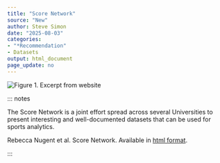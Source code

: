 ```yaml
---
title: "Score Network"
source: "New"
author: Steve Simon
date: "2025-08-03"
categories:
- "*Recommendation"
- Datasets
output: html_document
page_update: no
---
```


![Figure 1. Excerpt from website](http://www.pmean.com/new-images/25/score-network-01.png)

::: notes

The Score Network is a joint effort spread across several Universities to present interesting and well-documented datasets that can be used for sports analytics.

Rebecca Nugent et al. Score Network. Available in [html format][ref-nugent-nodate].

[ref-nugent-nodate]: https://scorenetwork.org/index.html

:::
